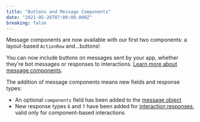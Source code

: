 ```yaml
---
title: "Buttons and Message Components"
date: "2021-05-26T07:00:00.000Z"
breaking: false
---
```


Message components are now available with our first two components: a layout-based `ActionRow` and...buttons!

You can now include buttons on messages sent by your app, whether they're bot messages or responses to interactions. [Learn more about message components](#DOCS_INTERACTIONS_MESSAGE_COMPONENTS/).

The addition of message components means new fields and response types:

* An optional `components` field has been added to the [message object](#DOCS_RESOURCES_MESSAGE/message-object)
* New response types `6` and `7` have been added for [interaction responses](#DOCS_INTERACTIONS_RECEIVING_AND_RESPONDING/interaction-response-object-interaction-callback-type), valid only for component-based interactions
